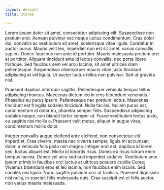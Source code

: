 ```yaml
---
layout: default
title: Stores

---
```


Lorem ipsum dolor sit amet, consectetur adipiscing elit. Suspendisse non pretium erat. Aenean pulvinar nec neque luctus condimentum. Cras dolor dui, convallis ac vestibulum sit amet, scelerisque vitae ligula. Curabitur in auctor purus. Mauris velit leo, imperdiet non est sit amet, varius convallis sapien. Donec faucibus non ante id porttitor. Mauris malesuada pretium orci et porttitor. Aliquam tincidunt ante id lectus convallis, nec porta libero tristique. Sed faucibus sem vel arcu lacinia, sit amet ultrices diam pellentesque. Suspendisse ullamcorper mauris vitae justo tincidunt adipiscing at vel ligula. Ut auctor luctus tellus non pulvinar. Sed ut gravida nisl.

Praesent dapibus interdum sagittis. Pellentesque vehicula tempor tellus adipiscing rhoncus. Maecenas dictum leo in eros bibendum venenatis. Phasellus eu purus ipsum. Pellentesque nec pretium lectus. Maecenas tincidunt est fringilla sodales tincidunt. Nulla facilisi. Nullam purus est, condimentum id dolor eu, pharetra semper felis. Suspendisse adipiscing sodales neque, non blandit tortor semper ut. Fusce vestibulum lectus justo, eu sagittis nisi mollis a. Praesent velit metus, aliquet in augue vitae, condimentum mollis dolor.

Integer convallis augue eleifend ante eleifend, non consectetur elit imperdiet. Cras viverra, massa nec viverra semper, ligula mi accumsan dolor, a vehicula felis justo non magna. Integer erat est, dapibus id lorem sed, luctus aliquet est. Morbi id lobortis risus. Donec eu risus rutrum enim tempus lacinia. Donec vel arcu sed orci imperdiet sodales. Vestibulum ante ipsum primis in faucibus orci luctus et ultrices posuere cubilia Curae; Vivamus bibendum eros et leo lacinia, non faucibus enim iaculis. Sed sodales nisi ligula. Nunc sagittis pulvinar orci ut facilisis. Praesent dignissim nisi nulla, in suscipit felis malesuada quis. Cras suscipit est et felis auctor, non varius mauris malesuada.

